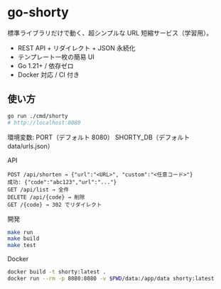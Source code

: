 # go-shorty

標準ライブラリだけで動く、超シンプルな URL 短縮サービス（学習用）。

- REST API + リダイレクト + JSON 永続化
- テンプレート一枚の簡易 UI
- Go 1.21+ / 依存ゼロ
- Docker 対応 / CI 付き

## 使い方

```bash
go run ./cmd/shorty
# http://localhost:8080
```

環境変数:
PORT（デフォルト 8080）
SHORTY_DB（デフォルト data/urls.json）

API

```
POST /api/shorten → {"url":"<URL>", "custom":"<任意コード>"}
成功: {"code":"abc123","url":"..."}
GET /api/list → 全件
DELETE /api/{code} → 削除
GET /{code} → 302 でリダイレクト
```

開発

```bash
make run
make build
make test
```

Docker

```bash
docker build -t shorty:latest .
docker run --rm -p 8080:8080 -v $PWD/data:/app/data shorty:latest
```
